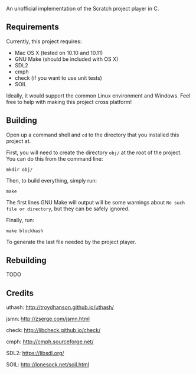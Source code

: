 An unofficial implementation of the Scratch project player in C.

Requirements
------------

Currently, this project requires:

* Mac OS X (tested on 10.10 and 10.11)
* GNU Make (should be included with OS X)
* SDL2
* cmph
* check (if you want to use unit tests)
* SOIL

Ideally, it would support the common Linux environment and Windows. Feel free to help with making this project cross platform!

Building
--------

Open up a command shell and  `cd` to the directory that you installed this project at.

First, you will need to create the directory `obj/` at the root of the project. You can do this from the command line:
```
mkdir obj/
```

Then, to build everything, simply run:
```
make
```

The first lines GNU Make will output will be some warnings about `No such file or directory`, but they can be safely ignored.

Finally, run:
```
make blockhash
```

To generate the last file needed by the project player.

Rebuilding
----------

TODO

Credits
-------
uthash: http://troydhanson.github.io/uthash/

jsmn: http://zserge.com/jsmn.html

check: http://libcheck.github.io/check/

cmph: http://cmph.sourceforge.net/

SDL2: https://libsdl.org/

SOIL: http://lonesock.net/soil.html
